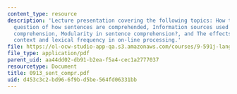 ```yaml
---
content_type: resource
description: 'Lecture presentation covering the following topics: How to address the
  question of how sentences are comprehended, Information sources used in sentence
  comprehension, Modularity in sentence comprehension?, and The effects of plausibility,
  context and lexical frequency in on-line processing.'
file: https://ol-ocw-studio-app-qa.s3.amazonaws.com/courses/9-591j-language-processing-fall-2004/d453c3c2bd966f9bd5be564fd06331bb_0913_sent_compr.pdf
file_type: application/pdf
parent_uid: aa44dd02-db91-b2ea-f5a4-cec1a2777037
resourcetype: Document
title: 0913_sent_compr.pdf
uid: d453c3c2-bd96-6f9b-d5be-564fd06331bb
---
```

